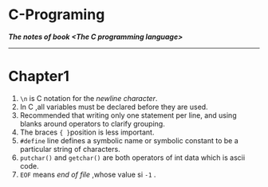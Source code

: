 # C-Programing
***The notes of book &lt;The C programming language>***  

***

# Chapter1
1. `\n` is C notation for the *newline character*.  
2. In C ,all variables must be declared before they are used.  
3. Recommended that writing only one statement per line, and using 
blanks around operators to clarify grouping.  
4. The braces `{ }`position is less important.  
5. `#define` line defines a symbolic name or symbolic constant to be
a particular string of characters.  
6. `putchar()` and `getchar()` are both operators of int data which is 
ascii code.  
7. `EOF` means *end of file* ,whose value si `-1` .  


